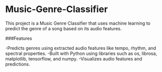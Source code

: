 # Music-Genre-Classifier
This project is a Music Genre Classifier that uses machine learning to predict the genre of a song based on its audio features.

###Features

  -Predicts genres using extracted audio features like tempo, rhythm, and spectral properties.
  -Built with Python using libraries such as os, librosa, matplotlib, tensorflow, and numpy.
  -Visualizes audio features and predictions.
